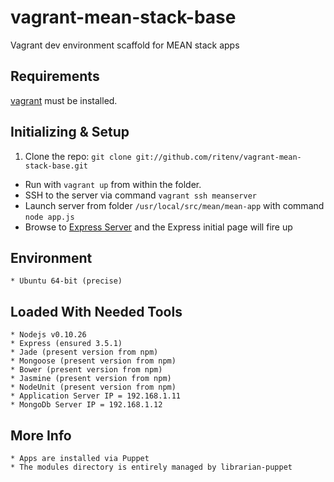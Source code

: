 vagrant-mean-stack-base
============

Vagrant dev environment scaffold for MEAN stack apps

## Requirements
  [vagrant](http://www.vagrantup.com/) must be installed.

## Initializing & Setup
1. Clone the repo: `git clone git://github.com/ritenv/vagrant-mean-stack-base.git`
* Run with `vagrant up` from within the folder.
* SSH to the server via command `vagrant ssh meanserver`
* Launch server from folder `/usr/local/src/mean/mean-app` with command `node app.js`
* Browse to [Express Server](http://192.168.1.12:3000/) and the Express initial page will fire up

## Environment
	* Ubuntu 64-bit (precise)

## Loaded With Needed Tools
	* Nodejs v0.10.26
	* Express (ensured 3.5.1)
	* Jade (present version from npm)
	* Mongoose (present version from npm)
	* Bower (present version from npm)
	* Jasmine (present version from npm)
	* NodeUnit (present version from npm)
    * Application Server IP = 192.168.1.11
    * MongoDb Server IP = 192.168.1.12

## More Info
	* Apps are installed via Puppet
	* The modules directory is entirely managed by librarian-puppet
